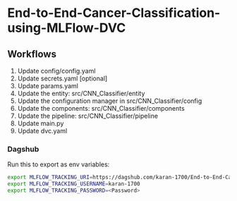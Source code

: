 # End-to-End-Cancer-Classification-using-MLFlow-DVC

## Workflows

1. Update config/config.yaml
2. Update secrets.yaml [optional]
3. Update params.yaml
4. Update the entity: src/CNN_Classifier/entity
5. Update the configuration manager in src/CNN_Classifier/config
6. Update the components: src/CNN_Classifier/components
7. Update the pipeline: src/CNN_Classifier/pipeline
8. Update main.py
9. Update dvc.yaml

### Dagshub

Run this to export as env variables:

```bash
export MLFLOW_TRACKING_URI=https://dagshub.com/karan-1700/End-to-End-Cancer-Classification-using-MLFlow-DVC.mlflow
export MLFLOW_TRACKING_USERNAME=karan-1700
export MLFLOW_TRACKING_PASSWORD=<Password>
```
